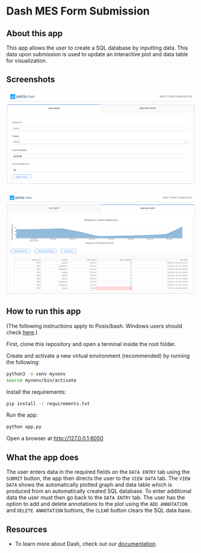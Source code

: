 # Dash MES Form Submission

## About this app

This app allows the user to create a SQL database by inputting data. This data upon submission is used to update an interactive plot and data table for visualization.

## Screenshots

![Tab1](Screenshots/Tab1.png)

![Tab2](Screenshots/Tab2.png)

## How to run this app

(The following instructions apply to Posix/bash. Windows users should check
[here](https://docs.python.org/3/library/venv.html).)

First, clone this repository and open a terminal inside the root folder.

Create and activate a new virtual environment (recommended) by running
the following:

```bash
python3 -m venv myvenv
source myvenv/bin/activate
```

Install the requirements:

```bash
pip install -r requirements.txt
```
Run the app:

```bash
python app.py
```
Open a browser at http://127.0.0.1:8050

## What the app does

The user enters data in the required fields on the `DATA ENTRY` tab using the `SUBMIT` button, the app then directs the user to the `VIEW DATA` tab. The `VIEW DATA` shows the automatically plotted graph and data table which is produced from an automatically created SQL database. To enter additional data the user must then go back to the `DATA ENTRY` tab. The user has the option to add and delete annotations to the plot using the `ADD ANNOTATION` and `DELETE ANNOTATION` buttons, the `CLEAR` button clears the SQL data base. 

## Resources

- To learn more about Dash, check out our [documentation](https://plot.ly/dash).
